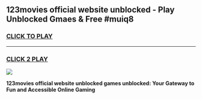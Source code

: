 
## 123movies official website unblocked - Play Unblocked Gmaes & Free #muiq8
<h3>
<a href="https://news.freeplayer.one?title=123movies_official_website_unblocked&ref=26F">CLICK TO PLAY</a></h3>
<hr>

<h3>
<a href="https://news.freeplayer.one?title=123movies_official_website_unblocked&ref=26F">CLICK 2 PLAY</a>
  
</h3>

<a href="https://news.freeplayer.one?title=123movies_official_website_unblocked&ref=26F/"><img src="https://clearcache.store/games.png"></a>


**123movies official website unblocked games unblocked: Your Gateway to Fun and Accessible Online Gaming**
